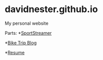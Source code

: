 # davidnester.github.io
My personal website

Parts:
*[SportStreamer](https://davidnester.github.io/sportstreamer)

*[Bike Trip Blog](https://davidnester.github.io/biketrip)

*[Resume](https://davidnester.github.io/resume)